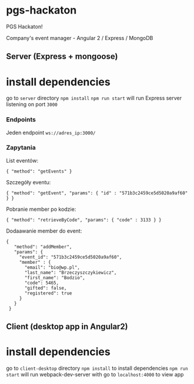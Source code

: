 # pgs-hackaton
PGS Hackaton!

Company's event manager - Angular 2 / Express / MongoDB

## Server (Express + mongoose)
# install dependencies
go to `server` directory
`npm install`
`npm run start` will run Express server listening on port `3000`

### Endpoints

Jeden endpoint `ws://adres_ip:3000/`

### Zapytania

List eventów:

`{
  "method": "getEvents"
}`

Szczegóły eventu:

`{
  "method": "getEvent",
  "params": {
    "id" : "571b3c2459ce5d5020a9af60"
  }
}`

Pobranie member po kodzie:

`{
   "method": "retrieveByCode",
   "params": {
     "code" : 3133
   }
 }`

Dodaawanie member do event:

```
{
   "method": "addMember",
   "params": {
     "event_id": "571b3c2459ce5d5020a9af60",
     "member" : {
       "email": "bio@wp.pl",
       "last_name": "Brzeczyszczykiewicz",
       "first_name": "Bodzio",
       "code": 5465,
       "gifted": false,
       "registered": true
     }
   }
 }
 ```

## Client (desktop app in Angular2)
# install dependencies
go to `client-desktop` directory
`npm install` to install dependencies
`npm run start` will run webpack-dev-server with
go to `localhost:4000` to view app

